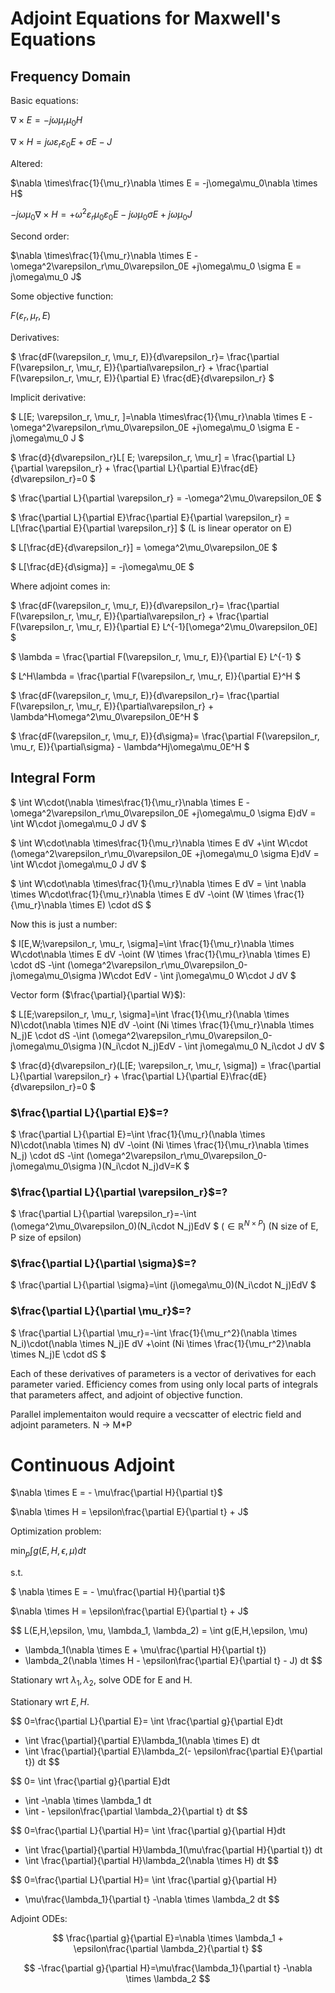 # Adjoint Equations for Maxwell's Equations

## Frequency Domain
Basic equations:

$\nabla \times E = -j\omega\mu_r\mu_0H$

$\nabla \times H = j\omega\varepsilon_r\varepsilon_0E + \sigma E - J$

Altered:

$\nabla \times\frac{1}{\mu_r}\nabla \times E = -j\omega\mu_0\nabla \times H$

$-j\omega\mu_0\nabla \times H = +\omega^2\varepsilon_r\mu_0\varepsilon_0E -j\omega\mu_0 \sigma E +j\omega\mu_0 J$

Second order:

$\nabla \times\frac{1}{\mu_r}\nabla \times E -\omega^2\varepsilon_r\mu_0\varepsilon_0E +j\omega\mu_0 \sigma E = j\omega\mu_0 J$

Some objective function:

$F(\varepsilon_r, \mu_r, E)$

Derivatives:

$
\frac{dF(\varepsilon_r, \mu_r, E)}{d\varepsilon_r}=
\frac{\partial F(\varepsilon_r, \mu_r, E)}{\partial\varepsilon_r} + 
\frac{\partial F(\varepsilon_r, \mu_r, E)}{\partial E}
\frac{dE}{d\varepsilon_r}
$

Implicit derivative:

$
L[E; \varepsilon_r, \mu_r, ]=\nabla \times\frac{1}{\mu_r}\nabla \times E -\omega^2\varepsilon_r\mu_0\varepsilon_0E +j\omega\mu_0 \sigma E - j\omega\mu_0 J
$

$
\frac{d}{d\varepsilon_r}L[ E; \varepsilon_r, \mu_r] = 
\frac{\partial L}{\partial \varepsilon_r} + 
\frac{\partial L}{\partial E}\frac{dE}{d\varepsilon_r}=0
$

$
\frac{\partial L}{\partial \varepsilon_r} = -\omega^2\mu_0\varepsilon_0E
$

$
\frac{\partial L}{\partial E}\frac{\partial E}{\partial \varepsilon_r} = L[\frac{\partial E}{\partial \varepsilon_r}]
$ (L is linear operator on E)

$
L[\frac{dE}{d\varepsilon_r}] = \omega^2\mu_0\varepsilon_0E
$

$
L[\frac{dE}{d\sigma}] = -j\omega\mu_0E
$

Where adjoint comes in:

$
\frac{dF(\varepsilon_r, \mu_r, E)}{d\varepsilon_r}=
\frac{\partial F(\varepsilon_r, \mu_r, E)}{\partial\varepsilon_r} + 
\frac{\partial F(\varepsilon_r, \mu_r, E)}{\partial E}
L^{-1}[\omega^2\mu_0\varepsilon_0E]
$

$
\lambda = \frac{\partial F(\varepsilon_r, \mu_r, E)}{\partial E}
L^{-1}
$

$
L^H\lambda = \frac{\partial F(\varepsilon_r, \mu_r, E)}{\partial E}^H
$

$
\frac{dF(\varepsilon_r, \mu_r, E)}{d\varepsilon_r}=
\frac{\partial F(\varepsilon_r, \mu_r, E)}{\partial\varepsilon_r} + 
\lambda^H\omega^2\mu_0\varepsilon_0E^H
$

$
\frac{dF(\varepsilon_r, \mu_r, E)}{d\sigma}=
\frac{\partial F(\varepsilon_r, \mu_r, E)}{\partial\sigma} - 
\lambda^Hj\omega\mu_0E^H
$

## Integral Form

$
\int W\cdot(\nabla \times\frac{1}{\mu_r}\nabla \times E -\omega^2\varepsilon_r\mu_0\varepsilon_0E +j\omega\mu_0 \sigma E)dV = \int W\cdot j\omega\mu_0 J dV
$

$
\int W\cdot\nabla \times\frac{1}{\mu_r}\nabla \times E dV
+\int W\cdot (\omega^2\varepsilon_r\mu_0\varepsilon_0E +j\omega\mu_0 \sigma E)dV = \int W\cdot j\omega\mu_0 J dV
$

$
\int W\cdot\nabla \times\frac{1}{\mu_r}\nabla \times E dV
= \int \nabla \times W\cdot\frac{1}{\mu_r}\nabla \times E dV
-\oint (W \times \frac{1}{\mu_r}\nabla \times E) \cdot dS
$

Now this is just a number:

$
I[E,W;\varepsilon_r, \mu_r, \sigma]=\int \frac{1}{\mu_r}\nabla \times W\cdot\nabla \times E dV
-\oint (W \times \frac{1}{\mu_r}\nabla \times E) \cdot dS
-\int  (\omega^2\varepsilon_r\mu_0\varepsilon_0-j\omega\mu_0\sigma )W\cdot EdV - \int j\omega\mu_0  W\cdot J dV
$

Vector form ($\frac{\partial}{\partial W}$):

$
L[E;\varepsilon_r, \mu_r, \sigma]=\int \frac{1}{\mu_r}(\nabla \times N)\cdot(\nabla \times N)E dV
-\oint (Ni \times \frac{1}{\mu_r}\nabla \times N_j)E \cdot dS
-\int  (\omega^2\varepsilon_r\mu_0\varepsilon_0-j\omega\mu_0\sigma )(N_i\cdot N_j)EdV - \int j\omega\mu_0  N_i\cdot J dV
$

$
\frac{d}{d\varepsilon_r}(L[E; \varepsilon_r, \mu_r, \sigma]) = 
\frac{\partial L}{\partial \varepsilon_r} + 
\frac{\partial L}{\partial E}\frac{dE}{d\varepsilon_r}=0
$

### $\frac{\partial L}{\partial E}$=?

$
\frac{\partial L}{\partial E}=\int \frac{1}{\mu_r}(\nabla \times N)\cdot(\nabla \times N) dV
-\oint (Ni \times \frac{1}{\mu_r}\nabla \times N_j) \cdot dS
-\int  (\omega^2\varepsilon_r\mu_0\varepsilon_0-j\omega\mu_0\sigma )(N_i\cdot N_j)dV=K
$

### $\frac{\partial L}{\partial \varepsilon_r}$=?
$
\frac{\partial L}{\partial \varepsilon_r}=-\int  (\omega^2\mu_0\varepsilon_0)(N_i\cdot N_j)EdV
$
($\in \mathbb{R}^{N\times P}$)
(N size of E, P size of epsilon)

### $\frac{\partial L}{\partial \sigma}$=?
$
\frac{\partial L}{\partial \sigma}=\int  (j\omega\mu_0)(N_i\cdot N_j)EdV
$


### $\frac{\partial L}{\partial \mu_r}$=?
$
\frac{\partial L}{\partial \mu_r}=-\int \frac{1}{\mu_r^2}(\nabla \times N_i)\cdot(\nabla \times N_j)E dV
+\oint (Ni \times \frac{1}{\mu_r^2}\nabla \times N_j)E \cdot dS
$

Each of these derivatives of parameters is a vector of derivatives for each parameter varied. 
Efficiency comes from using only local parts of integrals that parameters affect, and adjoint of objective function. 

Parallel implementaiton would require a vecscatter of electric field and adjoint parameters.
N -> M*P

# Continuous Adjoint

$\nabla \times E = - \mu\frac{\partial H}{\partial t}$

$\nabla \times H =  \epsilon\frac{\partial E}{\partial t} + J$

Optimization problem:

$\min_p \int g(E,H,\epsilon, \mu)dt$

s.t.

$ \nabla \times E = - \mu\frac{\partial H}{\partial t}$

$\nabla \times H =  \epsilon\frac{\partial E}{\partial t} + J$

$$
L(E,H,\epsilon, \mu, \lambda_1, \lambda_2) = \int g(E,H,\epsilon, \mu) 
+ \lambda_1(\nabla \times E + \mu\frac{\partial H}{\partial t}) 
+ \lambda_2(\nabla \times H - \epsilon\frac{\partial E}{\partial t} - J) dt
$$

Stationary wrt $\lambda_1, \lambda_2$, solve ODE for E and H.

Stationary wrt $E,H$.

$$
0=\frac{\partial L}{\partial E}=  \int \frac{\partial g}{\partial E}dt
+ \int \frac{\partial}{\partial E}\lambda_1(\nabla \times E) dt
+ \int \frac{\partial}{\partial E}\lambda_2(- \epsilon\frac{\partial E}{\partial t}) dt
$$

$$
0=  \int \frac{\partial g}{\partial E}dt
+ \int -\nabla \times \lambda_1 dt
+ \int - \epsilon\frac{\partial \lambda_2}{\partial t} dt
$$

$$
0=\frac{\partial L}{\partial H}=  \int \frac{\partial g}{\partial H}dt
+ \int \frac{\partial}{\partial H}\lambda_1(\mu\frac{\partial H}{\partial t}) dt
+ \int \frac{\partial}{\partial H}\lambda_2(\nabla \times H) dt
$$

$$
0=\frac{\partial L}{\partial H}=  \int \frac{\partial g}{\partial H}
+ \mu\frac{\lambda_1}{\partial t}
-\nabla \times \lambda_2 dt
$$

Adjoint ODEs:

$$
\frac{\partial g}{\partial E}=\nabla \times \lambda_1 + \epsilon\frac{\partial \lambda_2}{\partial t}
$$

$$
-\frac{\partial g}{\partial H}=\mu\frac{\lambda_1}{\partial t}
-\nabla \times \lambda_2
$$




